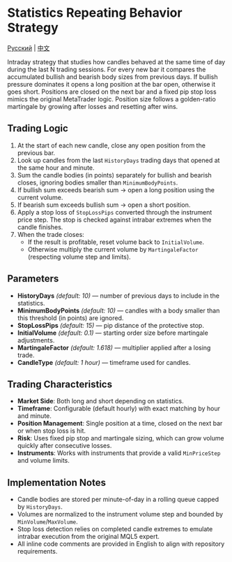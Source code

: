 # Statistics Repeating Behavior Strategy
[Русский](README_ru.md) | [中文](README_cn.md)

Intraday strategy that studies how candles behaved at the same time of day during the last N trading sessions. For every new bar it compares the accumulated bullish and bearish body sizes from previous days. If bullish pressure dominates it opens a long position at the bar open, otherwise it goes short. Positions are closed on the next bar and a fixed pip stop loss mimics the original MetaTrader logic. Position size follows a golden-ratio martingale by growing after losses and resetting after wins.

## Trading Logic

1. At the start of each new candle, close any open position from the previous bar.
2. Look up candles from the last `HistoryDays` trading days that opened at the same hour and minute.
3. Sum the candle bodies (in points) separately for bullish and bearish closes, ignoring bodies smaller than `MinimumBodyPoints`.
4. If bullish sum exceeds bearish sum → open a long position using the current volume.
5. If bearish sum exceeds bullish sum → open a short position.
6. Apply a stop loss of `StopLossPips` converted through the instrument price step. The stop is checked against intrabar extremes when the candle finishes.
7. When the trade closes:
   - If the result is profitable, reset volume back to `InitialVolume`.
   - Otherwise multiply the current volume by `MartingaleFactor` (respecting volume step and limits).

## Parameters

- **HistoryDays** *(default: 10)* — number of previous days to include in the statistics.
- **MinimumBodyPoints** *(default: 10)* — candles with a body smaller than this threshold (in points) are ignored.
- **StopLossPips** *(default: 15)* — pip distance of the protective stop.
- **InitialVolume** *(default: 0.1)* — starting order size before martingale adjustments.
- **MartingaleFactor** *(default: 1.618)* — multiplier applied after a losing trade.
- **CandleType** *(default: 1 hour)* — timeframe used for candles.

## Trading Characteristics

- **Market Side**: Both long and short depending on statistics.
- **Timeframe**: Configurable (default hourly) with exact matching by hour and minute.
- **Position Management**: Single position at a time, closed on the next bar or when stop loss is hit.
- **Risk**: Uses fixed pip stop and martingale sizing, which can grow volume quickly after consecutive losses.
- **Instruments**: Works with instruments that provide a valid `MinPriceStep` and volume limits.

## Implementation Notes

- Candle bodies are stored per minute-of-day in a rolling queue capped by `HistoryDays`.
- Volumes are normalized to the instrument volume step and bounded by `MinVolume`/`MaxVolume`.
- Stop loss detection relies on completed candle extremes to emulate intrabar execution from the original MQL5 expert.
- All inline code comments are provided in English to align with repository requirements.
